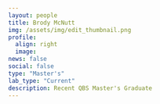 ```yaml
---
layout: people
title: Brody McNutt
img: /assets/img/edit_thumbnail.png
profile:
  align: right
  image:
news: false
social: false
type: "Master's"
lab_type: "Current"
description: Recent QBS Master's Graduate
---
```


